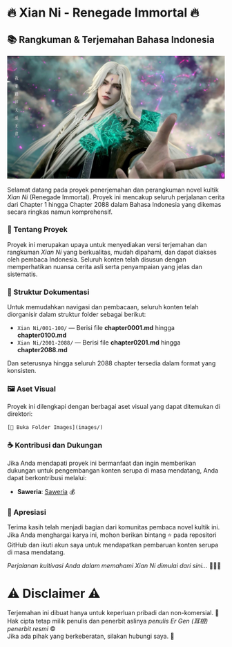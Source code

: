 # 🔥 Xian Ni - Renegade Immortal 🔥
## 📚 Rangkuman & Terjemahan Bahasa Indonesia

![WangLIN](images/images.jpeg)


Selamat datang pada proyek penerjemahan dan perangkuman novel kultik *Xian Ni* (Renegade Immortal). Proyek ini mencakup seluruh perjalanan cerita dari Chapter 1 hingga Chapter 2088 dalam Bahasa Indonesia yang dikemas secara ringkas namun komprehensif.

### 📖 Tentang Proyek
Proyek ini merupakan upaya untuk menyediakan versi terjemahan dan rangkuman *Xian Ni* yang berkualitas, mudah dipahami, dan dapat diakses oleh pembaca Indonesia. Seluruh konten telah disusun dengan memperhatikan nuansa cerita asli serta penyampaian yang jelas dan sistematis.

### 📂 Struktur Dokumentasi
Untuk memudahkan navigasi dan pembacaan, seluruh konten telah diorganisir dalam struktur folder sebagai berikut:

- `Xian Ni/001-100/` — Berisi file **chapter0001.md** hingga **chapter0100.md**
- `Xian Ni/2001-2088/` — Berisi file **chapter0201.md** hingga **chapter2088.md**

Dan seterusnya hingga seluruh 2088 chapter tersedia dalam format yang konsisten.

### 🖼️ Aset Visual
Proyek ini dilengkapi dengan berbagai aset visual yang dapat ditemukan di direktori:
```
[📂 Buka Folder Images](images/)
```

### ☕ Kontribusi dan Dukungan
Jika Anda mendapati proyek ini bermanfaat dan ingin memberikan dukungan untuk pengembangan konten serupa di masa mendatang, Anda dapat berkontribusi melalui:

- **Saweria**: [Saweria](https://saweria.co/devsjr) 💰

### 🌟 Apresiasi
Terima kasih telah menjadi bagian dari komunitas pembaca novel kultik ini. Jika Anda menghargai karya ini, mohon berikan bintang ⭐ pada repositori GitHub dan ikuti akun saya untuk mendapatkan pembaruan konten serupa di masa mendatang.

*Perjalanan kultivasi Anda dalam memahami Xian Ni dimulai dari sini...* 🧘‍♂️✨

# ⚠️ Disclaimer ⚠️
Terjemahan ini dibuat hanya untuk keperluan pribadi dan non-komersial. 📝  
Hak cipta tetap milik penulis dan penerbit aslinya *penulis Er Gen (耳根) penerbit resmi* ©️  
Jika ada pihak yang berkeberatan, silakan hubungi saya. 📧